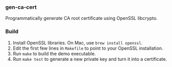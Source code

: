 ### gen-ca-cert

Programmatically generate CA root certificate using OpenSSL libcrypto.

### Build

1. Install OpenSSL libraries. On Mac, use `brew install openssl`.
2. Edit the first few lines in `Makefile` to point to your OpenSSL installation.
3. Run `make` to build the demo executable.
4. Run `make test` to generate a new private key and turn it into a certificate.
